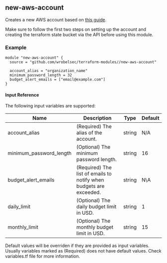 ## new-aws-account
Creates a new AWS account based on [this guide](https://technotrampoline.com/articles/setting-up-a-new-aws-account-with-terraform/).

Make sure to follow the first two steps on setting up the account and creating the terraform state bucket via the API before using this module.

### Example
```hcl
module "new-aws-account" {
  source = "github.com/wrobelsec/terraform-modules//new-aws-account"

  account_alias = "organization_name"
  minimum_password_length = 32
  budget_alert_emails = ["email@example.com"]
}
```

#### Input Reference
The following input variables are supported:

Name | Description | Type | Default
----------------- | --------- | -------- | -------- 
account_alias  | (Required) The alias of the account. | string | N/A
minimum_password_length | (Optional) The minimum password length. | string | 16
budget_alert_emails | (Required) The list of emails to notify when budgets are exceeded. | string | N\A
daily_limit | (Optional) The daily budget limit in USD. | string | 1
monthly_limit | (Optional) The monthly budget limit in USD. | string | 15

Default values will be overriden if they are provided as input variables. Usually variables marked as (Required) does not have default values. Check variables.tf file for more information.
